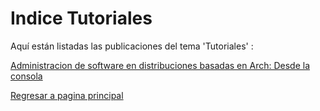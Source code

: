 # Indice Tutoriales

Aquí están listadas las publicaciones del tema 'Tutoriales' :
  
[Administracion de software en distribuciones basadas en Arch: Desde la consola](Administracion-de-software-en-Arch.md)  
  
[Regresar a pagina principal](/README.md)

